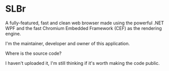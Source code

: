 # SLBr
A fully-featured, fast and clean web browser made using the powerful .NET WPF and the fast Chromium Embedded Framework (CEF) as the rendering engine.

I'm the maintainer, developer and owner of this application.

Where is the source code?

I haven't uploaded it, I'm still thinking if it's worth making the code public.

